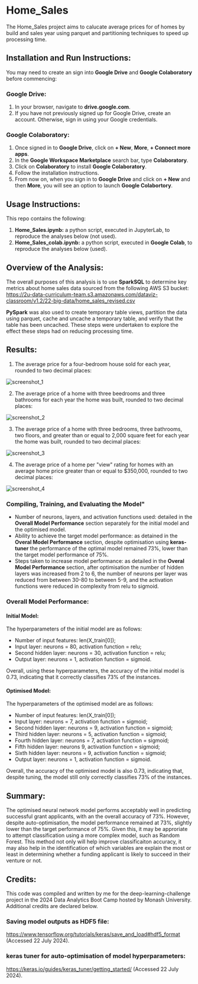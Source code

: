 # Home_Sales
The Home_Sales project aims to calucate average prices for of homes by build and sales year using parquet and partitioning techniques to speed up processing time.


## Installation and Run Instructions:
You may need to create an sign into **Google Drive** and **Google Colaboratory** before commencing:

### Google Drive:
1. In your browser, navigate to **drive.google.com**.
2. If you have not previously signed up for Google Drive, create an account. Otherwise, sign in using your Google credentials.

### Google Colaboratory:
1. Once signed in to **Google Drive**, click on **+ New**, **More**, **+ Connect more apps**. 
2. In the **Google Workspace Marketplace** search bar, type **Colaboratory**.
3. Click on **Colaboratory** to install **Google Colaboratory**.
4. Follow the installation instructions.
5. From now on, when you sign in to **Google Drive** and click on **+ New** and then **More**, you will see an option to launch **Google Colabortory**.


## Usage Instructions:
This repo contains the following:
1. **Home_Sales.ipynb:** a python script, executed in JupyterLab, to reproduce the analyses below (not used).
2. **Home_Sales_colab.ipynb:** a python script, executed in **Google Colab**, to reproduce the analyses below (used).


## Overview of the Analysis:
The overall purposes of this analysis is to use **SparkSQL** to determine key metrics about home sales data sourced from the following AWS S3 bucket:
https://2u-data-curriculum-team.s3.amazonaws.com/dataviz-classroom/v1.2/22-big-data/home_sales_revised.csv

**PySpark** was also used to create temporary table views, partition the data using parquet, cache and uncache a temporary table, and verify that the table has been uncached. These steps were undertaken to explore the effect these steps had on reducing processing time.


## Results:
1. The average price for a four-bedroom house sold for each year, rounded to two decimal places:

![screenshot_1](https://github.com/user-attachments/assets/3cd5a4bd-6391-496c-b939-c3b89d9d1204)


2. The average price of a home with three beedrooms and three bathrooms for each year the home was built, rounded to two decimal places:

![screenshot_2](https://github.com/user-attachments/assets/79b51609-582b-4897-83a9-c7bb325585bf)


3. The average price of a home with three bedrooms, three bathrooms, two floors, and greater than or equal to 2,000 square feet for each year the home was built, rounded to two decimal places:

![screenshot_3](https://github.com/user-attachments/assets/d81fd329-934d-4846-92aa-f57b507d8ac6)


4. The average price of a home per "view" rating for homes with an average home price greater than or equal to $350,000, rounded to two decimal places:

![screenshot_4](https://github.com/user-attachments/assets/63152cf4-c7e9-4884-8402-92cc374f45ac)



### Compiling, Training, and Evaluating the Model"
* Number of neurons, layers, and activation functions used: detailed in the **Overall Model Performance** section separately for the initial model and the optimised model.
* Ability to achieve the target model performance: as detained in the **Overal Model Performance** section, despite optimisation using **keras-tuner** the performance of the optimal model remained 73%, lower than the target model performance of 75%.
* Steps taken to increase model performance: as detailed in the **Overal Model Performance** section, after optimisation the number of hidden layers was increased from 2 to 6, the number of neurons per layer was reduced from between 30-80 to between 5-9, and the activation functions were reduced in complexity from relu to sigmoid.


### Overall Model Performance:
#### Initial Model:
The hyperparameters of the initial model are as follows:
* Number of input features: len(X_train[0]);
* Input layer: neurons = 80, activation function = relu;
* Second hidden layer: neurons = 30, activation function = relu;
* Output layer: neurons = 1, activation function = sigmoid.

Overall, using these hyperparameters, the accuracy of the initial model is 0.73, indicating that it correctly classifies 73% of the instances.


#### Optimised Model:
The hyperparameters of the optimised model are as follows:
* Number of input features: len(X_train[0]);
* Input layer: neurons = 7, activation function = sigmoid;
* Second hidden layer: neurons = 9, activation function = sigmoid;
* Third hidden layer: neurons = 5, activation function = sigmoid;
* Fourth hidden layer: neurons = 7, activation function = sigmoid;
* Fifth hidden layer: neurons 9, activation function = sigmoid;
* Sixth hidden layer: neurons = 9, activation function = sigmoid;
* Output layer: neurons = 1, activation function = sigmoid.

Overall, the accuracy of the optimised model is also 0.73, indicating that, despite tuning, the model still only correctly classifies 73% of the instances.


## Summary:
The optimised neural network model performs acceptably well in predicting successful grant applicants, with an the overall accuracy of 73%. However, despite auto-optimisation, the model performance remained at 73%, slightly lower than the target performance of 75%. Given this, it may be approriate to attempt classification using a more complex model, such as Random Forest. This method not only will help improve classificaiton accuracy, it may also help in the identification of which variables are explain the most or least in determining whether a funding applicant is likely to succeed in their venture or not.


## Credits:
This code was compiled and written by me for the deep-learning-challenge project in the 2024 Data Analytics Boot Camp hosted by Monash University. Additional credits are declared below.

### Saving model outputs as HDF5 file:
https://www.tensorflow.org/tutorials/keras/save_and_load#hdf5_format (Accessed 22 July 2024).

### keras tuner for auto-optimisation of model hyperparameters:
https://keras.io/guides/keras_tuner/getting_started/ (Accessed 22 July 2024).
